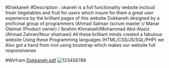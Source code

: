 #Dokkaneh
#Description : okaneh is a full functionality website incloud fresh Vegetables and fruit for users which insure for them a great user experience by the brilliant pages of this website 
Dokkaneh designed by a proficinal group of programmers (Ahmad Salman (scrum master )/ Manar Olaimat (Product owner) / Ibrahim Khmaiseh/Mohammad Abd-Alaziz /Ahmad Zahran/Nour shatnawi)
All these brilliant minds created a fabulous website Using these Programming languages (HTML/CSS/JS/SQL/PHP) we Also got a  hand from iron using bootstrap which makes our website full responsivenes

#Wirfram [Dokkaneh.pdf](https://github.com/Dokkaneh/ecommerce/files/9699592/Dokkaneh.pdf)
![123456789](https://user-images.githubusercontent.com/108795086/193641146-0f15f62d-a01d-4539-9fb4-3289a46f60ab.png)
